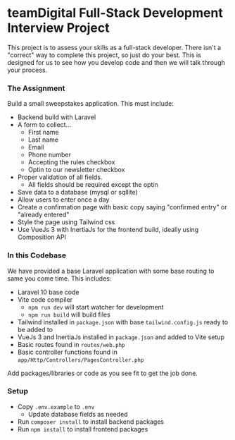 # teamDigital Full-Stack Development Interview Project #

This project is to assess your skills as a full-stack developer. There isn't a "correct" way to complete this project, so just do your best. This is designed for us to see how you develop code and then we will talk through your process.

### The Assignment ###

Build a small sweepstakes application. This must include:
- Backend build with Laravel
- A form to collect... 
  - First name
  - Last name
  - Email
  - Phone number
  - Accepting the rules checkbox
  - Optin to our newsletter checkbox
- Proper validation of all fields.
  - All fields should be required except the optin
- Save data to a database (mysql or sqllite)
- Allow users to enter once a day
- Create a confirmation page with basic copy saying "confirmed entry" or "already entered"
- Style the page using Tailwind css
- Use VueJs 3 with InertiaJs for the frontend build, ideally using Composition API

### In this Codebase ###

We have provided a base Laravel application with some base routing to same you come time. This includes:
- Laravel 10 base code
- Vite code compiler
  - `npm run dev` will start watcher for development
  - `npm run build` will build files
- Tailwind installed in `package.json` with base `tailwind.config.js` ready to be added to
- VueJs 3 and InertiaJs installed in  `package.json` and added to Vite setup
- Basic routes found in `routes/web.php`
- Basic controller functions found in `app/Http/Controllers/PagesController.php`

Add packages/libraries or code as you see fit to get the job done.

### Setup ###
- Copy `.env.example` to `.env`
  - Update database fields as needed
- Run `composer install` to install backend packages
- Run `npm install` to install frontend packages


